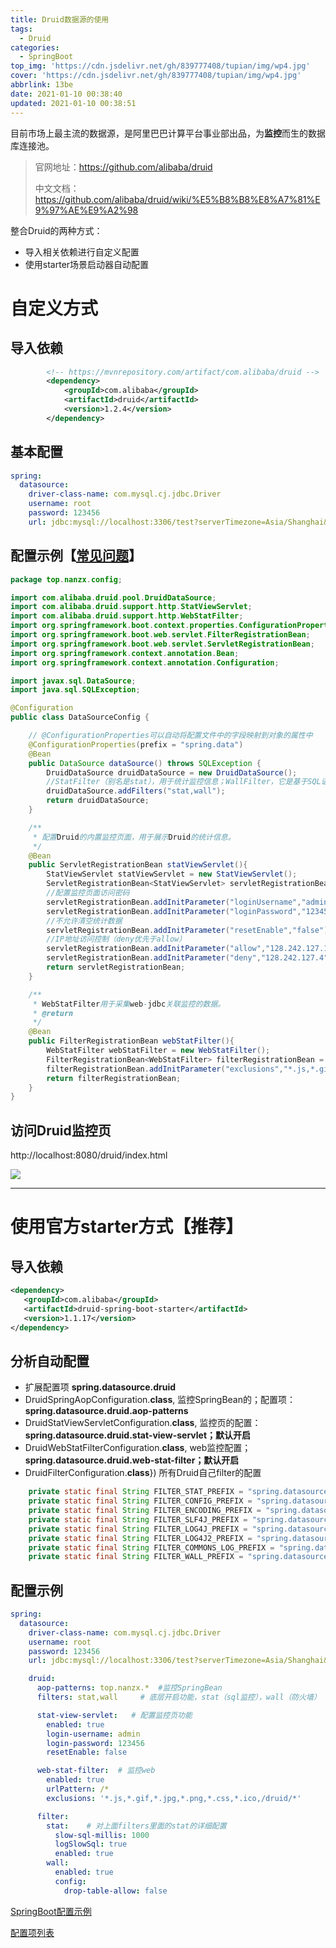 ```yaml
---
title: Druid数据源的使用
tags:
  - Druid
categories:
  - SpringBoot
top_img: 'https://cdn.jsdelivr.net/gh/839777408/tupian/img/wp4.jpg'
cover: 'https://cdn.jsdelivr.net/gh/839777408/tupian/img/wp4.jpg'
abbrlink: 13be
date: 2021-01-10 00:38:40
updated: 2021-01-10 00:38:51
---
```




目前市场上最主流的数据源，是阿里巴巴计算平台事业部出品，为**监控**而生的数据库连接池。

>官网地址：https://github.com/alibaba/druid
>
>中文文档：https://github.com/alibaba/druid/wiki/%E5%B8%B8%E8%A7%81%E9%97%AE%E9%A2%98

整合Druid的两种方式：

- 导入相关依赖进行自定义配置
- 使用starter场景启动器自动配置

# 自定义方式

## 导入依赖

```xml
        <!-- https://mvnrepository.com/artifact/com.alibaba/druid -->
        <dependency>
            <groupId>com.alibaba</groupId>
            <artifactId>druid</artifactId>
            <version>1.2.4</version>
        </dependency>
```

## 基本配置

```yaml
spring:
  datasource:
    driver-class-name: com.mysql.cj.jdbc.Driver
    username: root
    password: 123456
    url: jdbc:mysql://localhost:3306/test?serverTimezone=Asia/Shanghai&characterEncoding=UTF-8
```

## 配置示例【[常见问题](https://github.com/alibaba/druid/wiki/%E5%B8%B8%E8%A7%81%E9%97%AE%E9%A2%98)】

```java
package top.nanzx.config;

import com.alibaba.druid.pool.DruidDataSource;
import com.alibaba.druid.support.http.StatViewServlet;
import com.alibaba.druid.support.http.WebStatFilter;
import org.springframework.boot.context.properties.ConfigurationProperties;
import org.springframework.boot.web.servlet.FilterRegistrationBean;
import org.springframework.boot.web.servlet.ServletRegistrationBean;
import org.springframework.context.annotation.Bean;
import org.springframework.context.annotation.Configuration;

import javax.sql.DataSource;
import java.sql.SQLException;

@Configuration
public class DataSourceConfig {

    // @ConfigurationProperties可以自动将配置文件中的字段映射到对象的属性中
    @ConfigurationProperties(prefix = "spring.data")
    @Bean
    public DataSource dataSource() throws SQLException {
        DruidDataSource druidDataSource = new DruidDataSource();
        //StatFilter（别名是stat），用于统计监控信息；WallFilter，它是基于SQL语义分析来实现防御SQL注入攻击的。
        druidDataSource.addFilters("stat,wall");
        return druidDataSource;
    }

    /**
     * 配置Druid的内置监控页面，用于展示Druid的统计信息。
     */
    @Bean
    public ServletRegistrationBean statViewServlet(){
        StatViewServlet statViewServlet = new StatViewServlet();
        ServletRegistrationBean<StatViewServlet> servletRegistrationBean = new ServletRegistrationBean<>(statViewServlet,"/druid/*");
        //配置监控页面访问密码
        servletRegistrationBean.addInitParameter("loginUsername","admin");
        servletRegistrationBean.addInitParameter("loginPassword","123456");
        //不允许清空统计数据
        servletRegistrationBean.addInitParameter("resetEnable","false");
        //IP地址访问控制（deny优先于allow）
        servletRegistrationBean.addInitParameter("allow","128.242.127.1/24,127.0.0.1");
        servletRegistrationBean.addInitParameter("deny","128.242.127.4");
        return servletRegistrationBean;
    }

    /**
     * WebStatFilter用于采集web-jdbc关联监控的数据。
     * @return
     */
    @Bean
    public FilterRegistrationBean webStatFilter(){
        WebStatFilter webStatFilter = new WebStatFilter();
        FilterRegistrationBean<WebStatFilter> filterRegistrationBean = new FilterRegistrationBean<>(webStatFilter);
        filterRegistrationBean.addInitParameter("exclusions","*.js,*.gif,*.jpg,*.png,*.css,*.ico,/druid/*");
        return filterRegistrationBean;
    }
}
```

## 访问Druid监控页

http://localhost:8080/druid/index.html

![](https://cdn.jsdelivr.net/gh/839777408/tupian/blog2/20210110004042.png)

---

# 使用官方starter方式【推荐】

## 导入依赖

```xml
<dependency>
   <groupId>com.alibaba</groupId>
   <artifactId>druid-spring-boot-starter</artifactId>
   <version>1.1.17</version>
</dependency>
```

## 分析自动配置

- 扩展配置项 **spring.datasource.druid**
- DruidSpringAopConfiguration.**class**,  监控SpringBean的；配置项：**spring.datasource.druid.aop-patterns**
- DruidStatViewServletConfiguration.**class**, 监控页的配置：**spring.datasource.druid.stat-view-servlet；默认开启**
-  DruidWebStatFilterConfiguration.**class**, web监控配置；**spring.datasource.druid.web-stat-filter；默认开启**
- DruidFilterConfiguration.**class**}) 所有Druid自己filter的配置

```java
    private static final String FILTER_STAT_PREFIX = "spring.datasource.druid.filter.stat";
    private static final String FILTER_CONFIG_PREFIX = "spring.datasource.druid.filter.config";
    private static final String FILTER_ENCODING_PREFIX = "spring.datasource.druid.filter.encoding";
    private static final String FILTER_SLF4J_PREFIX = "spring.datasource.druid.filter.slf4j";
    private static final String FILTER_LOG4J_PREFIX = "spring.datasource.druid.filter.log4j";
    private static final String FILTER_LOG4J2_PREFIX = "spring.datasource.druid.filter.log4j2";
    private static final String FILTER_COMMONS_LOG_PREFIX = "spring.datasource.druid.filter.commons-log";
    private static final String FILTER_WALL_PREFIX = "spring.datasource.druid.filter.wall";
```

## 配置示例

```yaml
spring:
  datasource:
    driver-class-name: com.mysql.cj.jdbc.Driver
    username: root
    password: 123456
    url: jdbc:mysql://localhost:3306/test?serverTimezone=Asia/Shanghai&characterEncoding=UTF-8

    druid:
      aop-patterns: top.nanzx.*  #监控SpringBean
      filters: stat,wall     # 底层开启功能，stat（sql监控），wall（防火墙）

      stat-view-servlet:   # 配置监控页功能
        enabled: true
        login-username: admin
        login-password: 123456
        resetEnable: false

      web-stat-filter:  # 监控web
        enabled: true
        urlPattern: /*
        exclusions: '*.js,*.gif,*.jpg,*.png,*.css,*.ico,/druid/*'

      filter:
        stat:    # 对上面filters里面的stat的详细配置
          slow-sql-millis: 1000
          logSlowSql: true
          enabled: true
        wall:
          enabled: true
          config:
            drop-table-allow: false
```

[SpringBoot配置示例](https://github.com/alibaba/druid/tree/master/druid-spring-boot-starter)

[配置项列表](https://github.com/alibaba/druid/wiki/DruidDataSource%E9%85%8D%E7%BD%AE%E5%B1%9E%E6%80%A7%E5%88%97%E8%A1%A8)

